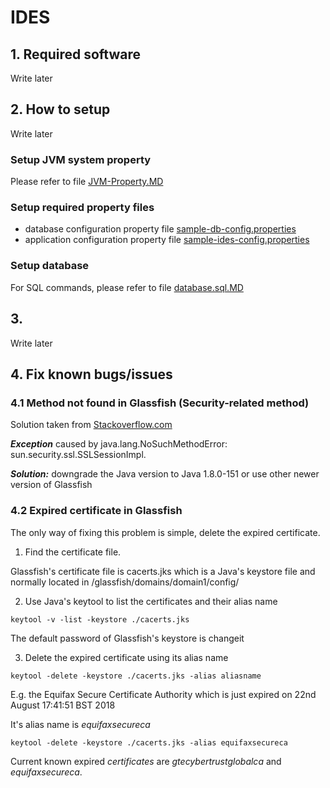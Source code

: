 # IDES

## 1. Required software

Write later

## 2. How to setup

Write later

### Setup JVM system property

Please refer to file [JVM-Property.MD](JVM-Property.MD)

### Setup required property files
  - database configuration property file [sample-db-config.properties](sample-db-config.properties)
  - application configuration property file [sample-ides-config.properties](sample-ides-config.properties)

### Setup database

For SQL commands, please refer to file [database.sql.MD](database.sql.MD)


## 3. 

Write later


## 4. Fix known bugs/issues

### 4.1 Method not found in Glassfish (Security-related method)
Solution taken from [Stackoverflow.com](https://stackoverflow.com/questions/49383650/sun-security-ssl-sslsessionimpl-not-found)

***Exception*** caused by java.lang.NoSuchMethodError: sun.security.ssl.SSLSessionImpl.

***Solution:*** downgrade the Java version to Java 1.8.0-151 or use other newer version of Glassfish


### 4.2 Expired certificate in Glassfish

The only way of fixing this problem is simple, delete the expired certificate.

  1. Find the certificate file.
  
  Glassfish's certificate file is cacerts.jks which is a Java's keystore file and normally located in /glassfish/domains/domain1/config/
    
  2. Use Java's keytool to list the certificates and their alias name
  
```
keytool -v -list -keystore ./cacerts.jks
```

  The default password of Glassfish's keystore is changeit
    
  3. Delete the expired certificate using its alias name
  
```
keytool -delete -keystore ./cacerts.jks -alias aliasname
```

  E.g. the Equifax Secure Certificate Authority which is just expired on 22nd August 17:41:51 BST 2018
    
  It's alias name is *equifaxsecureca*
    
```
keytool -delete -keystore ./cacerts.jks -alias equifaxsecureca
```

  Current known expired *certificates* are *gtecybertrustglobalca* and *equifaxsecureca*.
